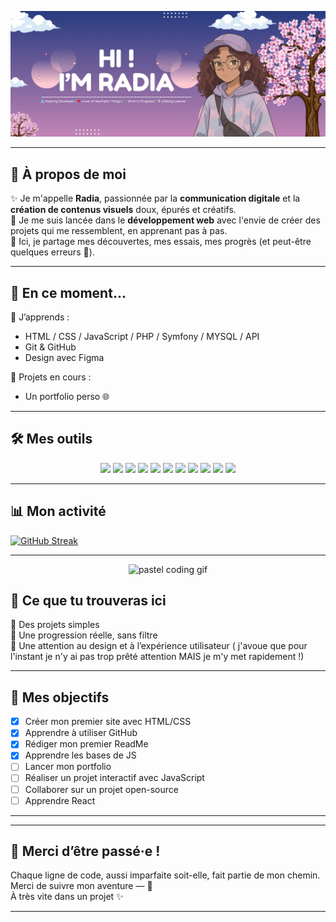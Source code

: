 <p align="center">
  <img src="./My profile/bannergit.png" alt="banner github" />
</p>

---

## 🌷 À propos de moi

✨ Je m'appelle **Radia**, passionnée par la **communication digitale** et la **création de contenus visuels** doux, épurés et créatifs.  
🌈 Je me suis lancée dans le **développement web** avec l'envie de créer des projets qui me ressemblent, en apprenant pas à pas.  
🧁 Ici, je partage mes découvertes, mes essais, mes progrès (et peut-être quelques erreurs 👀).

---

## 🌼 En ce moment...

🧠 J’apprends :
- HTML / CSS / JavaScript / PHP / Symfony / MYSQL / API
- Git & GitHub
- Design avec Figma

🚧 Projets en cours :
- Un portfolio perso 🌐

---

## 🛠️ Mes outils

<p align="center">
  <img src="https://img.shields.io/badge/HTML5-FADADD?style=for-the-badge&logo=html5&logoColor=white"/>
  <img src="https://img.shields.io/badge/CSS3-D2F1E4?style=for-the-badge&logo=css3&logoColor=white"/>
  <img src="https://img.shields.io/badge/JavaScript-FFF5BA?style=for-the-badge&logo=javascript&logoColor=black"/>
  <img src="https://img.shields.io/badge/PHP-C9E7FF?style=for-the-badge&logo=php&logoColor=white"/>
  <img src="https://img.shields.io/badge/Symfony-E3D7FF?style=for-the-badge&logo=symfony&logoColor=black"/>
  <img src="https://img.shields.io/badge/MySQL-FADADD?style=for-the-badge&logo=mysql&logoColor=white"/>
  <img src="https://img.shields.io/badge/API-D2F1E4?style=for-the-badge&logo=swagger&logoColor=black"/>
  <img src="https://img.shields.io/badge/Git-C9E7FF?style=for-the-badge&logo=git&logoColor=white"/>
  <img src="https://img.shields.io/badge/GitHub-E3D7FF?style=for-the-badge&logo=github&logoColor=black"/>
  <img src="https://img.shields.io/badge/VSCode-FADADD?style=for-the-badge&logo=visualstudiocode&logoColor=white"/>
  <img src="https://img.shields.io/badge/Figma-C9E7FF?style=for-the-badge&logo=figma&logoColor=white"/>
  
</p>

--- 
## 📊 Mon activité 

[![GitHub Streak](https://github-readme-streak-stats.herokuapp.com/?user=radrn)](https://git.io/streak-stats)

---
<p align="center">
  <img src="https://media.giphy.com/media/v1.Y2lkPTc5MGI3NjExMmpzOHNoYXZ3MmpwaTAxNGFqeWRzank4eTA4MW5ma2hwejdhMHZ2byZlcD12MV9naWZzX3NlYXJjaCZjdD1n/cOSbH8NoUFt9MXbuie/giphy.gif" width="800" height="400" alt="pastel coding gif"/>
</p>


## 📁 Ce que tu trouveras ici

🧃 Des projets simples  
🌱 Une progression réelle, sans filtre  
🎨 Une attention au design et à l’expérience utilisateur ( j'avoue que pour l'instant je n'y ai pas trop prêté attention MAIS je m'y met rapidement !)

---

## 🎯 Mes objectifs

- [x] Créer mon premier site avec HTML/CSS
- [x] Apprendre à utiliser GitHub
- [x] Rédiger mon premier ReadMe
- [x] Apprendre les bases de JS 
- [ ] Lancer mon portfolio
- [ ] Réaliser un projet interactif avec JavaScript
- [ ] Collaborer sur un projet open-source
- [ ] Apprendre React

---

---

## 🧁 Merci d’être passé·e !

Chaque ligne de code, aussi imparfaite soit-elle, fait partie de mon chemin.  
Merci de suivre mon aventure — 💌  
À très vite dans un projet ✨

---
